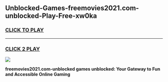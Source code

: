 
## Unblocked-Games-freemovies2021.com-unblocked-Play-Free-xw0ka
<h3>
<a href="https://premium76.site?title=freemovies2021.com-unblocked&ref=21A">CLICK TO PLAY</a></h3>
<hr>

<h3>
<a href="https://premium76.site?title=freemovies2021.com-unblocked&ref=21A">CLICK 2 PLAY</a>
  
</h3>

<a href="https://premium76.site?title=freemovies2021.com-unblocked&ref=21A"><img src="https://clearcache.store/games.png"></a>


**freemovies2021.com-unblocked games unblocked: Your Gateway to Fun and Accessible Online Gaming**
